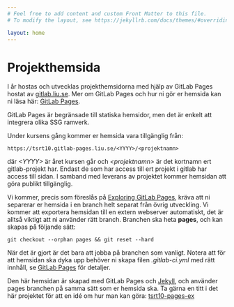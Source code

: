 ```yaml
---
# Feel free to add content and custom Front Matter to this file.
# To modify the layout, see https://jekyllrb.com/docs/themes/#overriding-theme-defaults

layout: home
---
```

# Projekthemsida

I år hostas och utvecklas projekthemsidorna med hjälp av GitLab Pages
hostat av [gitlab.liu.se](https://gitlab.liu.se).  Mer om GitLab Pages
och hur ni gör er hemsida kan ni läsa här:
[GitLab Pages](https://docs.gitlab.com/ee/user/project/pages/).

GitLab Pages är begränsade till statiska hemsidor, men det är enkelt
att integrera olika SSG ramverk.

Under kursens gång kommer er hemsida vara tillgänglig från:

	https://tsrt10.gitlab-pages.liu.se/<YYYY>/<projektnamn>

där *&lt;YYYY&gt;* är året kursen går och *&lt;projektnamn&gt;* är det kortnamn
ert gitlab-projekt har.  Endast de som har access till ert projekt i
gitlab har access till sidan. I samband med leverans av projektet
kommer hemsidan att göra publikt tillgänglig.

Vi kommer, precis som föreslås på
[Exploring GitLab Pages](https://docs.gitlab.com/ee/user/project/pages/introduction.html),
kräva att ni separerar er hemsida i en branch helt separat från övrig
utveckling.  Vi kommer att exportera hemsidan till en extern webserver
automatiskt, det är alltså viktigt att ni använder rätt
branch. Branchen ska heta **pages**, och kan skapas på följande sätt:

	git checkout --orphan pages && git reset --hard

När det är gjort är det bara att jobba på branchen som vanligt.
Notera att för att hemsidan ska dyka upp behöver ni skapa filen
*.gitlab-ci.yml* med rätt innhåll, se
[GitLab Pages](https://docs.gitlab.com/ee/user/project/pages/) för detaljer.


Den här hemsidan är skapad med GitLab Pages och
[Jekyll](https://jekyllrb.com/),
och använder pages branchen på samma sätt som er hemsida ska.  Ta
gärna en titt i det här projektet för att en idé om hur man kan
göra:
[tsrt10-pages-ex](https://gitlab.liu.se/hendeby-public/tsrt10-pages-ex)

